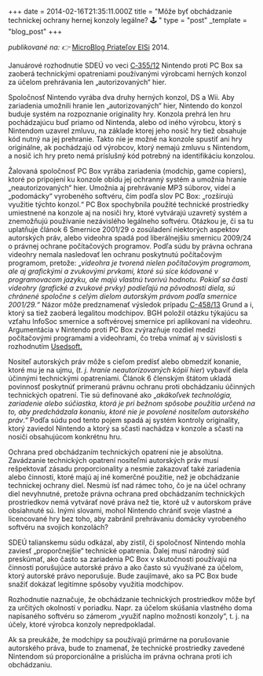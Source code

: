+++
date = 2014-02-16T21:35:11.000Z
title = "Môže byť obchádzanie technickej ochrany hernej konzoly legálne? 🕹️ "
type = "post"
_template = "blog_post"
+++

_publikované na: 👉_ [MicroBlog Priateľov EISi](http://blog.eisionline.org/2014/02/16/obchadzanie-technickej-ochrany-hernej-konzoly/ "MicroBlog Priateľov EISi") 2014.

Januárové rozhodnutie SDEÚ vo veci [C‑355/12](http://curia.europa.eu/juris/document/document.jsf?text=&docid=146686&pageIndex=0&doclang=SK&mode=req&dir=&occ=first&part=1&cid=93100) Nintendo proti PC Box sa zaoberá technickými opatreniami používanými výrobcami herných konzol za účelom prehrávania len „autorizovaných“ hier.

Spoločnosť Nintendo vyrába dva druhy herných konzol, DS a Wii. Aby zariadenia umožnili hranie len „autorizovaných“ hier, Nintendo do konzol buduje systém na rozpoznanie originality hry. Konzola prehrá len hru pochádzajúcu buď priamo od Nintenda, alebo od iného výrobcu, ktorý s Nintendom uzavrel zmluvu, na základe ktorej jeho nosič hry tiež obsahuje kód nutný na jej prehranie. Takto nie je možné na konzole spustiť ani hry originálne, ak pochádzajú od výrobcov, ktorý nemajú zmluvu s Nintendom, a nosič ich hry preto nemá príslušný kód potrebný na identifikáciu konzolou.

Žalovaná spoločnosť PC Box vyrába zariadenia (modchip, game copiers), ktoré po pripojení ku konzole obídu jej ochranný systém a umožnia hranie „neautorizovaných“ hier. Umožnia aj prehrávanie MP3 súborov, videí a „podomácky“ vyrobeného softvéru, čím podľa slov PC Box: „rozširujú využitie týchto konzol.“ PC Box spochybnila použité technické prostriedky umiestnené na konzole aj na nosiči hry, ktoré vytvárajú uzavretý systém a znemožňujú používanie nezávislého legálneho softvéru. Otázkou je, či sa tu uplatňuje článok 6 Smernice 2001/29 o zosúladení niektorých aspektov autorských práv, alebo videohra spadá pod liberálnejšiu smernicu 2009/24 o právnej ochrane počítačových programov. Podľa súdu by právna ochrana videohry nemala nasledovať len ochranu poskytnutú počítačovým programom, pretože: „_videohra je tvorená nielen počítačovým programom, ale aj grafickými a zvukovými prvkami, ktoré sú síce kódované v programovacom jazyku, ale majú vlastnú tvorivú hodnotu. Pokiaľ sa časti videohry (grafické a zvukové prvky) podieľajú na pôvodnosti diela, sú chránené spoločne s celým dielom autorským právom podľa smernice 2001/29.“_ Názor môže predznamenať výsledok prípadu [C-458/13](http://curia.europa.eu/juris/liste.jsf?pro=&lgrec=sk&nat=or&oqp=&dates=&lg=&language=sk&jur=C%2CT%2CF&cit=none%252CC%252CCJ%252CR%252C2008E%252C%252C%252C%252C%252C%252C%252C%252C%252C%252Ctrue%252Cfalse%252Cfalse&num=C-458%252F13&td=ALL&pcs=Oor&avg=&page=) Grund a i, ktorý sa tiež zaoberá legalitou modchipov. BGH položil otázku týkajúcu sa vzťahu InfoSoc smernice a softvérovej smernice pri aplikovaní na videohru. Argumentácia v Nintendo proti PC Box zvýrazňuje rozdiel medzi počítačovými programami a videohrami, čo treba vnímať aj v súvislosti s rozhodnutím [Usedsoft.](http://ipkitten.blogspot.co.uk/2014/01/nintendo-ruling-confirmed-lex-specialis.html)

Nositeľ autorských práv môže s cieľom predísť alebo obmedziť konanie, ktoré mu je na ujmu, (_t. j. hranie neautorizovaných kópií hier_) vybaviť diela účinnými technickými opatreniami. Článok 6 členským štátom ukladá povinnosť poskytnúť primeranú právnu ochranu proti obchádzaniu účinných technických opatrení. Tie sú definované ako „_akákoľvek technológia, zariadenie alebo súčiastka, ktorá je pri bežnom spôsobe použitia určená na to, aby predchádzala konaniu, ktoré nie je povolené nositeľom autorského práv_.“ Podľa súdu pod tento pojem spadá aj systém kontroly originality, ktorý zaviedol Nintendo a ktorý sa sčasti nachádza v konzole a sčasti na nosiči obsahujúcom konkrétnu hru.

Ochrana pred obchádzaním technických opatrení nie je absolútna. Zavádzanie technických opatrení nositeľmi autorských práv musí rešpektovať zásadu proporcionality a nesmie zakazovať také zariadenia alebo činnosti, ktoré majú aj iné komerčné použitie, než je obchádzanie technickej ochrany diel. Nesmú ísť nad rámec toho, čo je na účel ochrany diel nevyhnutné, pretože právna ochrana pred obchádzaním technických prostriedkov nemá vytvárať nové práva než tie, ktoré už v autorskom práve obsiahnuté sú. Inými slovami, mohol Nintendo chrániť svoje vlastné a licencované hry bez toho, aby zabránil prehrávaniu domácky vyrobeného softvéru na svojich konzolách?

SDEÚ talianskemu súdu odkázal, aby zistil, či spoločnosť Nintendo mohla zaviesť „proporčnejšie“ technické opatrenia. Ďalej musí národný súd preskúmať, ako často sa zariadenia PC Box v skutočnosti používajú na činnosti porušujúce autorské právo a ako často sú využívané za účelom, ktorý autorské právo neporušuje. Bude zaujímavé, ako sa PC Box bude snažiť dokázať legitímne spôsoby využitia modchipov.

Rozhodnutie naznačuje, že obchádzanie technických prostriedkov môže byť za určitých okolností v poriadku. Napr. za účelom skúšania vlastného doma napísaného softvéru so zámerom „využiť naplno možnosti konzoly“, t. j. na účely, ktoré výrobca konzoly nepredpokladal.

Ak sa preukáže, že modchipy sa používajú primárne na porušovanie autorského práva, bude to znamenať, že technické prostriedky zavedené Nintendom sú proporcionálne a prislúcha im právna ochrana proti ich obchádzaniu.
